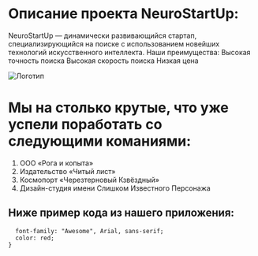 # Описание проекта NeuroStartUp:

NeuroStartUp — динамически развивающийся стартап, специализирующийся на поиске с использованием новейших технологий искусственного интеллекта. Наши преимущества:
Высокая точность поиска
Высокая скорость поиска
Низкая цена

![Логотип](https://github.com/netology-ds-team/git-homeworks/blob/main/1_self/logo.png)

# Мы на столько крутые, что уже успели поработать со следующими команиями:


1. ООО «Рога и копыта»
2. Издательство «Читый лист»
3. Космопорт «Черезтерновый Кзвёздный»
4. Дизайн-студия имени Слишком Известного Персонажа
## Ниже пример кода из нашего приложения:

```selector {
  font-family: "Awesome", Arial, sans-serif;
  color: red;
}